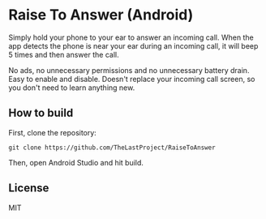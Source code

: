 # Raise To Answer (Android)

Simply hold your phone to your ear to answer an incoming call. When the app detects the phone is near your ear during an incoming call, it will beep 5 times and then answer the call.

No ads, no unnecessary permissions and no unnecessary battery drain. Easy to enable and disable. Doesn't replace your incoming call screen, so you don't need to learn anything new.

## How to build

First, clone the repository:
```
git clone https://github.com/TheLastProject/RaiseToAnswer
```

Then, open Android Studio and hit build.

## License

MIT
